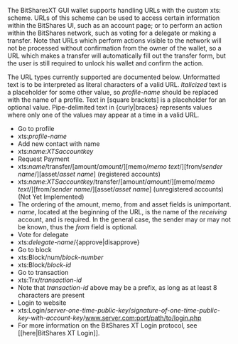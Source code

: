 The BitSharesXT GUI wallet supports handling URLs with the custom xts: scheme. URLs of this scheme can be used to access certain information within the BitShares UI, such as an account page; or to perform an action within the BitShares network, such as voting for a delegate or making a transfer. Note that URLs which perform actions visible to the network will not be processed without confirmation from the owner of the wallet, so a URL which makes a transfer will automatically fill out the transfer form, but the user is still required to unlock his wallet and confirm the action.

The URL types currently supported are documented below. Unformatted text is to be interpreted as literal characters of a valid URL. _Italicized_ text is a placeholder for some other value, so _profile-name_ should be replaced with the name of a profile. Text in [square brackets] is a placeholder for an optional value. Pipe-delimited text in {curly|braces} represents values where only one of the values may appear at a time in a valid URL.

* Go to profile
 * xts:_profile-name_
* Add new contact with name
 * xts:_name_:_XTSaccountkey_
* Request Payment
 * xts:_name_/transfer/[amount/_amount_/]\[memo/_memo text_/]\[from/_sender name_/]\[asset/_asset name_]   (registered accounts)
 * xts:_name_:_XTSaccountkey_/transfer/[amount/_amount_/]\[memo/_memo text_/]\[from/_sender name_/]\[asset/_asset name_]  (unregistered accounts) (Not Yet Implemented)
 * The ordering of the amount, memo, from and asset fields is unimportant.
 * _name_, located at the beginning of the URL, is the name of the *receiving* account, and is required. In the general case, the sender may or may not be known, thus the _from_ field is optional.
* Vote for delegate
 * xts:_delegate-name_/{approve|disapprove}
* Go to block
 * xts:Block/num/_block-number_
 * xts:Block/_block-id_
* Go to transaction
 * xts:Trx/_transaction-id_
 * Note that _transaction-id_ above may be a prefix, as long as at least 8 characters are present
* Login to website
 * xts:Login/_server-one-time-public-key_/_signature-of-one-time-public-key-with-account-key_/www.server.com:port/path/to/login.php
 * For more information on the BitShares XT Login protocol, see [[here|BitShares XT Login]].